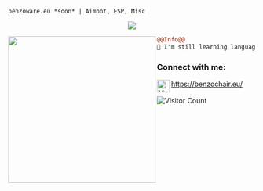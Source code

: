 ```
benzoware.eu *soon* | Aimbot, ESP, Misc
```
<p align="center">
  <img src="https://readme-typing-svg.herokuapp.com/?center=true&vCenter=true&color=016EEA&width=500&lines=Welcome+|+issagloxk.eu" />
</p>

<img align="left" height="300" src="https://cdn.discordapp.com/attachments/968617865542529075/969389959331070022/kisspng-artist-pixel-art-lemon-demon-5d0905ab003381.2116298415608723630008.png"/>

```diff
@@Info@@
🚀 I'm still learning languages like: c++ / c# / js

```

### Connect with me:

<img align="left" alt="My discord" width="26px" src="https://raw.githubusercontent.com/issagloxk/benzochair.eu/main/favicon.ico" />https://benzochair.eu/
<br />
<br />
![Visitor Count](https://profile-counter.glitch.me/issagloxk/count.svg)
<br />
